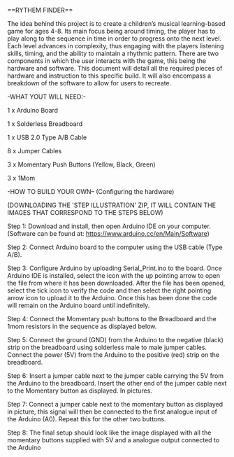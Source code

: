 ==RYTHEM FINDER==

The idea behind this project is to create a children’s musical learning-based game for ages 4-8. Its main focus being around timing, the player has to play along to the sequence in time in order to progress onto the next level. Each level advances in complexity, thus engaging with the players listening skills, timing, and the ability to maintain a rhythmic pattern. There are two components in which the user interacts with the game, this being the hardware and software. This document will detail all the required pieces of hardware and instruction to this specific build. It will also encompass a breakdown of the software to allow for users to recreate. 




-WHAT YOUT WILL NEED:-

1 x Arduino Board

1 x Solderless Breadboard

1 x USB 2.0 Type A/B Cable

8 x Jumper Cables

3 x Momentary Push Buttons (Yellow, Black, Green)

3 x 1Mom




-HOW TO BUILD YOUR OWN– (Configuring the hardware)

(DOWNLOADING THE 'STEP ILLUSTRATION' ZIP, IT WILL CONTAIN THE IMAGES THAT CORRESPOND TO THE STEPS BELOW)

Step 1:
Download and install, then open Arduino IDE on your computer. (Software can be found at: https://www.arduino.cc/en/Main/Software)

Step 2:
Connect Arduino board to the computer using the USB cable (Type A/B).

Step 3:
Configure Arduino by uploading Serial_Print.ino to the board. Once Arduino IDE is installed, select the icon with the up pointing arrow to open the file from where it has been downloaded. After the file has been opened, select the tick icon to verify the code and then select the right pointing arrow icon to upload it to the Arduino. Once this has been done the code will remain on the Arduino board until indefinitely.

Step 4: 
Connect the Momentary push buttons to the Breadboard and the 1mom resistors in the sequence as displayed below.

Step 5:
Connect the ground (GND) from the Arduino to the negative (black) strip on the breadboard using solderless male to male jumper cables. Connect the power (5V) from the Arduino to the positive (red) strip on the breadboard. 

Step 6:
Insert a jumper cable next to the jumper cable carrying the 5V from the Arduino to the breadboard. Insert the other end of the jumper cable next to the Momentary button as displayed. In pictures.

Step 7:
Connect a jumper cable next to the momentary button as displayed in picture, this signal will then be connected to the first analogue input of the Arduino (A0). Repeat this  for the other two buttons.


Step 8:
The final setup should look like the image displayed with all the momentary buttons supplied with 5V and a analogue output connected to the Arduino


